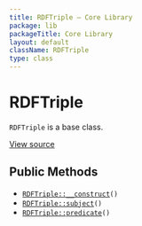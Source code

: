 ```yaml
---
title: RDFTriple — Core Library
package: lib
packageTitle: Core Library
layout: default
className: RDFTriple
type: class
---
```


# RDFTriple

<code>RDFTriple</code> is a base class.

<a href="https://github.com/eregansu/lib/blob/master/rdf/phprdf.php">View source</a>

## Public Methods

* <code><a href="RDFTriple%3A%3A__construct">RDFTriple::__construct</a>()</code>
* <code><a href="RDFTriple%3A%3Asubject">RDFTriple::subject</a>()</code>
* <code><a href="RDFTriple%3A%3Apredicate">RDFTriple::predicate</a>()</code>

